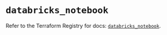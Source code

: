 # `databricks_notebook`

Refer to the Terraform Registry for docs: [`databricks_notebook`](https://registry.terraform.io/providers/databricks/databricks/1.57.0/docs/resources/notebook).
